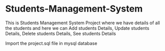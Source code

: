 # Students-Management-System
This is Students Management System Project where we have details of all the students and here we can Add students Details, Update students Details, Delete students Details, See students Details



Import the project.sql file in mysql database

